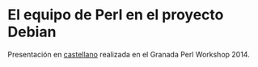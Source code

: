 El equipo de Perl en el proyecto Debian
=======================================

Presentación en [castellano][] realizada en el Granada Perl Workshop 2014.

[castellano]: http://alexm.github.io/debian-perl-intro/index.es.html
